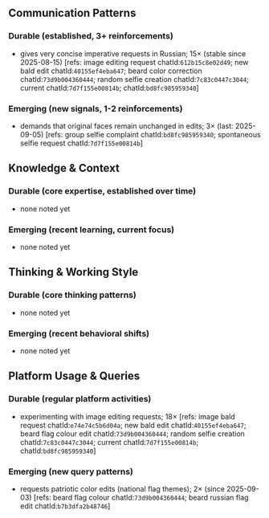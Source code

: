 ## Communication Patterns
### Durable (established, 3+ reinforcements)
- gives very concise imperative requests in Russian; 15× (stable since 2025-08-15) [refs: image editing request chatId:`612b15c8e02d49`; new bald edit chatId:`40155ef4eba647`; beard color correction chatId:`73d9b004360444`; random selfie creation chatId:`7c83c0447c3044`; current chatId:`7d7f155e00814b`; chatId:`bd8fc985959340`]

### Emerging (new signals, 1-2 reinforcements)
- demands that original faces remain unchanged in edits; 3× (last: 2025-09-05) [refs: group selfie complaint chatId:`bd8fc985959340`; spontaneous selfie request chatId:`7d7f155e00814b`]

## Knowledge & Context
### Durable (core expertise, established over time)
- none noted yet

### Emerging (recent learning, current focus)
- none noted yet

## Thinking & Working Style
### Durable (core thinking patterns)
- none noted yet

### Emerging (recent behavioral shifts)
- none noted yet

## Platform Usage & Queries
### Durable (regular platform activities)
- experimenting with image editing requests; 18× [refs: image bald request chatId:`e74e74c5b6d04a`; new bald edit chatId:`40155ef4eba647`; beard flag colour edit chatId:`73d9b004360444`; random selfie creation chatId:`7c83c0447c3044`; current chatId:`7d7f155e00814b`; chatId:`bd8fc985959340`]

### Emerging (new query patterns)
- requests patriotic color edits (national flag themes); 2× (since 2025-09-03) [refs: beard flag colour chatId:`73d9b004360444`; beard russian flag edit chatId:`b7b3dfa2b48746`]
